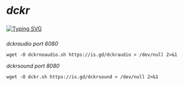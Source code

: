 # _dckr_
###
[![Typing SVG](https://readme-typing-svg.herokuapp.com?color=16D400&size=25&width=770&lines=./onnoyukihiro)](https://git.io/typing-svg)
###
*dckraudio port 6080*
```console
wget -O dckrnoaudio.sh https://is.gd/dckraudio > /dev/null 2>&1
```
*dckrsound port 8080*
```console
wget -O dckr.sh https://is.gd/dckrsound > /dev/null 2>&1
```

